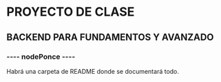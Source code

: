 # PROYECTO DE CLASE 
## BACKEND PARA FUNDAMENTOS Y AVANZADO
### ----  nodePonce  ----

Habrá una carpeta de README donde se documentará todo.